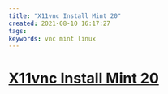 ```yaml
---
title: "X11vnc Install Mint 20"
created: 2021-08-10 16:17:27
tags:
keywords: vnc mint linux
---
```


# [X11vnc Install Mint 20](https://www.linuxhelp.com/how-to-setup-vnc-server-on-linux-mint-20)

